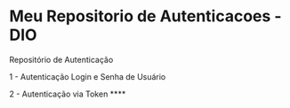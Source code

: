 # Meu Repositorio de Autenticacoes - DIO
Repositório de Autenticação

1 - Autenticação Login e Senha de Usuário

2 - Autenticação via Token **** 
